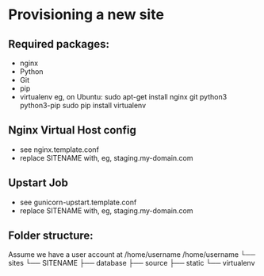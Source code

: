 Provisioning a new site
=======================
## Required packages:
* nginx
* Python
* Git
* pip
* virtualenv
eg, on Ubuntu:
sudo apt-get install nginx git python3 python3-pip
sudo pip install virtualenv
## Nginx Virtual Host config
* see nginx.template.conf
* replace SITENAME with, eg, staging.my-domain.com
## Upstart Job
* see gunicorn-upstart.template.conf
* replace SITENAME with, eg, staging.my-domain.com
## Folder structure:
Assume we have a user account at /home/username
/home/username
  └── sites
    └── SITENAME
      ├── database
      ├── source
      ├── static
      └── virtualenv
